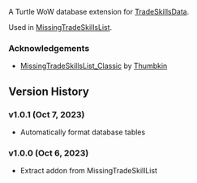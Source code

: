 A Turtle WoW database extension for [TradeSkillsData](https://github.com/refaim/TradeSkillsData).

Used in [MissingTradeSkillsList](https://github.com/refaim/MissingTradeSkillsList).

### Acknowledgements
- [MissingTradeSkillsList_Classic](https://github.com/Thumbkin/MissingTradeSkillsList_Classic) by [Thumbkin](https://github.com/Thumbkin)

## Version History

### v1.0.1 (Oct 7, 2023)
* Automatically format database tables

### v1.0.0 (Oct 6, 2023)
* Extract addon from MissingTradeSkillList
